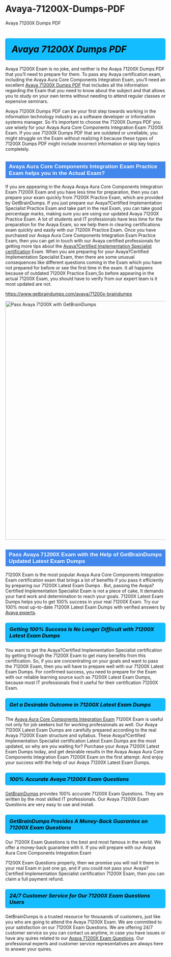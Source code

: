 # Avaya-71200X-Dumps-PDF
Avaya 71200X Dumps PDF
<h1><strong><span style="display: block; color: #000000; background: #14BDFF; border: 0.5px solid #AED6F1; border-left: 3px solid #3498DB; padding: .6em; border-radius: 6px;">                     <em>Avaya 71200X <span class="exam_variation">Dumps PDF</span> </em>                </span></strong>            </h1>                        <p>Avaya 71200X Exam is no joke, and neither is the Avaya 71200X <span class="exam_variation">Dumps PDF</span> that you’ll need to prepare for them. To pass any Avaya certification exam,             including the Avaya Aura Core Components Integration Exam, you’ll need an excellent <a href="https://www.getbraindumps.com/avaya/71200x-braindumps">Avaya 71200X <span class="exam_variation">Dumps PDF</span></a> that includes             all the information regarding the Exam that you need to know about the subject and that allows you to study on your own terms             without needing to attend regular classes or expensive seminars.</p>                        <p>Avaya 71200X <span class="exam_variation">Dumps PDF</span> can be your first step towards working in the information technology industry as a software developer or             information systems manager. So it’s important to choose the 71200X <span class="exam_variation">Dumps PDF</span> you use wisely for your             Avaya Aura Core Components Integration Exam 71200X Exam. If you use 71200X <span class="exam_variation">Dumps PDF</span>             that are outdated or unreliable, you might struggle on the Exam without realizing it because these types of 71200X <span class="exam_variation">Dumps PDF</span>             might include incorrect information or skip key topics completely.</p>                        <h2 style="background: #4287ec; border: 1px solid #cccccc; padding: 5px 10px;">                <span style="color: #ffffff;">                    <span style="font-size: 11pt;">                        <span style="line-height: normal;">                            <span style="font-family: Calibri,sans-serif;">                                <strong>                                    <span style="font-size: 13.0pt;">Avaya Aura Core Components Integration Exam <span class="exam_variation2">Practice Exam</span> helps you in the Actual Exam?</span>                                </strong>                            </span>                        </span>                    </span>                </span>            </h2>                        <p>If you are appearing in the Avaya Avaya Aura Core Components Integration Exam 71200X Exam and             you have less time for preparation, then you can prepare your exam quickly from 71200X <span class="exam_variation2">Practice Exam</span>, which are provided by GetBrainDumps.             If you just prepare our Avaya?Certified Implementation Specialist <span class="exam_variation2">Practice Exam</span> and take part in the real Exam, you can take good percentage marks, making sure you are             using our updated Avaya 71200X <span class="exam_variation2">Practice Exam</span>. A lot of students and IT professionals have less time for the preparation for the Avaya Exam,             so we help them in clearing certifications exam quickly and easily with our 71200X <span class="exam_variation2">Practice Exam</span>. Once you have purchased our             Avaya Aura Core Components Integration Exam <span class="exam_variation2">Practice Exam</span>, then you can get in touch with our             Avaya certified professionals for getting more tips about the <a href="https://www.getbraindumps.com/avaya/acis-braindumps.html">Avaya?Certified Implementation Specialist certification</a> Exam. When you are preparing for your              Avaya?Certified Implementation Specialist Exam, then there are some unusual consequences like different questions coming in the Exam which you have not prepared            for before or see the first time in the exam. It all happens because of outdated 71200X <span class="exam_variation2">Practice Exam</span>,So before appearing in the actual             71200X Exam, you should have to verify from our expert team is it most updated are not.</p>                        <p><a href="https://www.getbraindumps.com/avaya/71200x-braindumps">https://www.getbraindumps.com/avaya/71200x-braindumps</a></p>                        <p><a href="https://www.getbraindumps.com/"><img src="https://www.getbraindumps.com/images/get-updated-exam-questions-with-discount-getbraindumps.jpg" class="postImage" alt="Pass Avaya 71200X with GetBrainDumps" width="750"></a></p>                            <h2 style="background: #4287ec; border: 1px solid #cccccc; padding: 5px 10px;">                <span style="color: #ffffff;">                    <span style="font-size: 11pt;">                        <span style="line-height: normal;">                            <span style="font-family: Calibri,sans-serif;">                                <strong>                                    <span style="font-size: 13.0pt;">Pass Avaya 71200X Exam with the Help of GetBrainDumps Updated <span class="exam_variation3">Latest Exam Dumps</span></span>                                </strong>                            </span>                        </span>                    </span>                </span>            </h2>                        <p>71200X Exam is the most popular Avaya Aura Core Components Integration Exam certification exam that brings a             lot of benefits if you pass it efficiently by preparing our 71200X <span class="exam_variation3">Latest Exam Dumps</span> . But, passing the Avaya?Certified Implementation Specialist Exam is not a piece of cake,             It demands your hard work and determination to reach your goals. 71200X <span class="exam_variation3">Latest Exam Dumps</span> helps you to get 100% success in your real 71200X Exam.             Try our 100% most up-to-date 71200X <span class="exam_variation3">Latest Exam Dumps</span> with verified answers by <a href="https://www.getbraindumps.com/avaya-braindumps.html">Avaya experts</a>.</p>                        <h3>                <strong>                    <span style="display: block; color: #000000; background: #14BDFF; border: 0.5px solid #AED6F1; border-left: 3px solid #3498DB; padding: .6em; border-radius: 6px;">                        <em>Getting 100% Success Is No Longer Difficult with 71200X <span class="exam_variation3">Latest Exam Dumps</span></em>                    </span>                </strong>            </h3>                        <p>You want to get the Avaya?Certified Implementation Specialist certification by getting through the 71200X Exam to get many benefits from this certification.             So, if you are concentrating on your goals and want to pass the 71200X Exam, then you will have to prepare well with our 71200X <span class="exam_variation3">Latest Exam Dumps</span>.             For confirmed success, you need to prepare for the Exam with our reliable learning source such as 71200X <span class="exam_variation3">Latest Exam Dumps</span>, because most             IT professionals find it useful for their certification 71200X Exam.</p>                        <h3>                <strong>                    <span style="display: block; color: #000000; background: #14BDFF; border: 0.5px solid #AED6F1; border-left: 3px solid #3498DB; padding: .6em; border-radius: 6px;">                        <em>Get a Desirable Outcome in 71200X <span class="exam_variation3">Latest Exam Dumps</span></em>                    </span>                </strong>            </h3>                        <p>The <a href="https://www.getbraindumps.com/avaya/71200x-braindumps">Avaya Aura Core Components Integration Exam</a> 71200X Exam is useful not only for job seekers but             for working professionals as well. Our Avaya 71200X <span class="exam_variation3">Latest Exam Dumps</span> are carefully prepared according to the real Avaya 71200X Exam structure and syllabus.             These Avaya?Certified Implementation Specialist certification <span class="exam_variation3">Latest Exam Dumps</span> are the most updated, so why are you waiting for? Purchase your Avaya 71200X <span class="exam_variation3">Latest Exam Dumps</span> today,             and get desirable results in the Avaya Avaya Aura Core Components Integration Exam 71200X Exam on the first attempt.             And enjoy your success with the help of our Avaya 71200X <span class="exam_variation3">Latest Exam Dumps</span>.</p>                        <h3>                <strong>                    <span style="display: block; color: #000000; background: #14BDFF; border: 0.5px solid #AED6F1; border-left: 3px solid #3498DB; padding: .6em; border-radius: 6px;">                        <em>100% Accurate Avaya 71200X <span class="exam_variation4">Exam Questions</span></em>                    </span>                </strong>            </h3>                        <p><a href="https://www.getbraindumps.com/">GetBrainDumps</a> provides 100% accurate 71200X <span class="exam_variation4">Exam Questions</span>. They are written by the most skilled IT professionals.             Our Avaya 71200X <span class="exam_variation4">Exam Questions</span> are very easy to use and install.</p>                        <h3>                <strong>                    <span style="display: block; color: #000000; background: #14BDFF; border: 0.5px solid #AED6F1; border-left: 3px solid #3498DB; padding: .6em; border-radius: 6px;">                        <em>GetBrainDumps Provides A Money-Back Guarantee on  71200X <span class="exam_variation4">Exam Questions</span></em>                    </span>                </strong>            </h3>                        <p>Our 71200X <span class="exam_variation4">Exam Questions</span> is the best and most famous in the world. We offer a money-back guarantee with it.             If you will prepare with our Avaya Aura Core Components Integration Exam</p>            <p>71200X <span class="exam_variation4">Exam Questions</span> properly, then we promise you will nail it there in your real Exam in just one go, and             if you could not pass your Avaya?Certified Implementation Specialist certification 71200X Exam, then you can claim a full payment refund.</p>                        <h3>                <strong>                    <span style="display: block; color: #000000; background: #14BDFF; border: 0.5px solid #AED6F1; border-left: 3px solid #3498DB; padding: .6em; border-radius: 6px;">                        <em>24/7 Customer Service for Our 71200X <span class="exam_variation4">Exam Questions</span> Users</em>                    </span>                </strong>            </h3>                        <p>GetBrainDumps is a trusted resource for thousands of customers, just like you who are going to attend the Avaya 71200X Exam.             We are committed to your satisfaction on our 71200X <span class="exam_variation4">Exam Questions</span>. We are offering 24/7 customer service so you can contact us anytime,             in case you have issues or have any quires related to our <a href="https://www.getbraindumps.com/avaya/71200x-braindumps">Avaya 71200X <span class="exam_variation4">Exam Questions</span></a>. Our professional experts and customer service             representatives are always here to answer your quires.</p>                    
